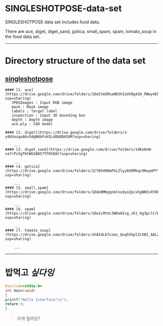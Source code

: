 # SINGLESHOTPOSE-data-set
SINGLESHOTPOSE data set includes food data.

There are ace, diget, diget_sand, gotica, small_spam, spam, tomato_soup in the food data set.

* * *
# Directory structure of the data set


## [singleshotpose](https://drive.google.com/drive/folders/1KIaRF-iPUBoTEOu4agdcffVfHysYrNGc?usp=sharing)
  
    #### [1. ace](https://drive.google.com/drive/folders/1OoCVeGMsaN83hIoUV0g41H_PWwy4Ekpc?usp=sharing)
       JPEGImages : Input RGB image
       mask : Mask image
       labels : Target label
       inspection : Input 3D bounding box
       depth : Depth image
       ace.ply : CAD model

    #### [2. diget](https://drive.google.com/drive/folders/1-y4UVozqxA6sXdqN6bFsH3LdOb8B45UM?usp=sharing)

        ...
    #### [3. diget_sand](https://drive.google.com/drive/folders/14Ko6nW-va7rPsSgTKtWU1N857TFHtDAt?usp=sharing)

        ...
    #### [4. gotica](https://drive.google.com/drive/folders/1CY0hXN9mF6iZlyy6UOMkqc9KwymPYYG-?usp=sharing)

        ...
    #### [5. small_spam](https://drive.google.com/drive/folders/1DdoNMKgqnmlnodyo2pcxhgNKEsXY8Eux?usp=sharing)

        ...
    #### [6. spam](https://drive.google.com/drive/folders/16eiLMtUc3W0aHIxg_vE1_Kg3pclCrWr2?usp=sharing)

        ...
    #### [7. tomato_soup](https://drive.google.com/drive/folders/1hAIdLb7coes_Qxqh5hplZcXBI_AALZ4U?usp=sharing)

        ... 

* * *
# **밥먹고** ***싶다잉***

```c
#include<stdio.h>
int main(void)
{
printf("Hello Interface!\n");
return 0;
}
```

> 이게 뭘까잉?
